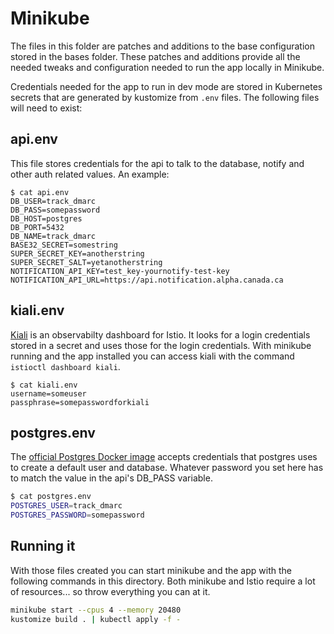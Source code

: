 # Minikube

The files in this folder are patches and additions to the base configuration stored in the bases folder.
These patches and additions provide all the needed tweaks and configuration needed to run the app locally in Minikube.

Credentials needed for the app to run in dev mode are stored in Kubernetes secrets that are generated by kustomize from `.env` files. The following files will need to exist: 

## api.env

This file stores credentials for the api to talk to the database, notify and other auth related values.
An example:

```
$ cat api.env
DB_USER=track_dmarc
DB_PASS=somepassword
DB_HOST=postgres
DB_PORT=5432
DB_NAME=track_dmarc
BASE32_SECRET=somestring
SUPER_SECRET_KEY=anotherstring
SUPER_SECRET_SALT=yetanotherstring
NOTIFICATION_API_KEY=test_key-yournotify-test-key
NOTIFICATION_API_URL=https://api.notification.alpha.canada.ca
```

## kiali.env

[Kiali](https://kiali.io/) is an observabilty dashboard for Istio. It looks for a login credentials stored in a secret and uses those for the login credentials.
With minikube running and the app installed you can access kiali with the command `istioctl dashboard kiali`.

```
$ cat kiali.env
username=someuser
passphrase=somepasswordforkiali
```

## postgres.env

The [official Postgres Docker image](https://hub.docker.com/_/postgres) accepts credentials that postgres uses to create a default user and database. Whatever password you set here has to match the value in the api's DB_PASS variable.

```bash
$ cat postgres.env
POSTGRES_USER=track_dmarc
POSTGRES_PASSWORD=somepassword
```

## Running it

With those files created you can start minikube and the app with the following commands in this directory. Both minikube and Istio require a lot of resources... so throw everything you can at it.

```bash
minikube start --cpus 4 --memory 20480
kustomize build . | kubectl apply -f -
```
